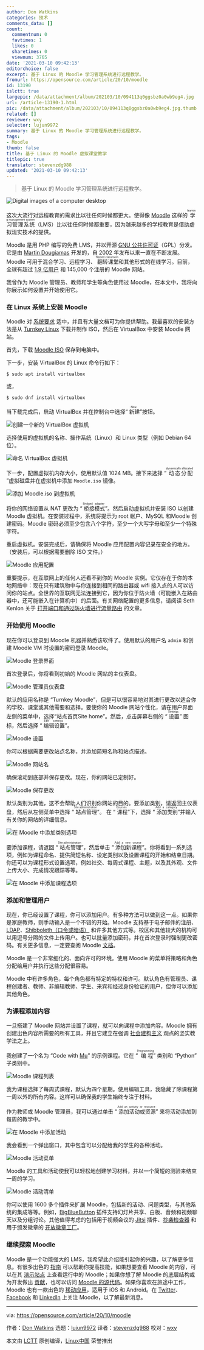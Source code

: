 ```yaml
---
author: Don Watkins
categories: 技术
comments_data: []
count:
  commentnum: 0
  favtimes: 1
  likes: 0
  sharetimes: 0
  viewnum: 3765
date: '2021-03-10 09:42:13'
editorchoice: false
excerpt: 基于 Linux 的 Moodle 学习管理系统进行远程教学。
fromurl: https://opensource.com/article/20/10/moodle
id: 13190
islctt: true
largepic: /data/attachment/album/202103/10/094113q0ggsbz0a0wb9eg4.jpg
url: /article-13190-1.html
pic: /data/attachment/album/202103/10/094113q0ggsbz0a0wb9eg4.jpg.thumb.jpg
related: []
reviewer: wxy
selector: lujun9972
summary: 基于 Linux 的 Moodle 学习管理系统进行远程教学。
tags:
- Moodle
thumb: false
title: 基于 Linux 的 Moodle 虚拟课堂教学
titlepic: true
translator: stevenzdg988
updated: '2021-03-10 09:42:13'
---
```



> 
> 基于 Linux 的 Moodle 学习管理系统进行远程教学。
> 
> 
> 


![](/data/attachment/album/202103/10/094113q0ggsbz0a0wb9eg4.jpg "Digital images of a computer desktop")


这次大流行对远程教育的需求比以往任何时候都更大。使得像 [Moodle](https://moodle.org/) 这样的<ruby> 学习管理系统 <rt>  learning management system </rt></ruby>（LMS）比以往任何时候都重要，因为越来越多的学校教育是借助虚拟现实技术的提供。


Moodle 是用 PHP 编写的免费 LMS，并以开源 [GNU 公共许可证](https://docs.moodle.org/19/en/GNU_General_Public_License)（GPL）分发。它是由 [Martin Dougiamas](https://dougiamas.com/about/) 开发的，自 2002 年发布以来一直在不断发展。Moodle 可用于混合学习、远程学习、<ruby> 翻转课堂 <rt>  flipped classroom </rt></ruby>和其他形式的在线学习。目前，全球有超过 [1.9 亿用户](https://docs.moodle.org/39/en/History) 和 145,000 个注册的 Moodle 网站。


我曾作为 Moodle 管理员、教师和学生等角色使用过 Moodle，在本文中，我将向你展示如何设置并开始使用它。


### 在 Linux 系统上安装 Moodle


Moodle 对 [系统要求](https://docs.moodle.org/39/en/Installation_quick_guide#Basic_Requirements) 适中，并且有大量文档可为你提供帮助。我最喜欢的安装方法是从 [Turnkey Linux](https://www.turnkeylinux.org/) 下载并制作 ISO，然后在 VirtualBox 中安装 Moodle 网站。


首先，下载 [Moodle ISO](https://www.turnkeylinux.org/download?file=turnkey-moodle-16.0-buster-amd64.iso) 保存到电脑中。


下一步，安装 VirtualBox 的 Linux 命令行如下：



```
$ sudo apt install virtualbox

```

或，



```
$ sudo dnf install virtualbox

```

当下载完成后，启动 VirtualBox 并在控制台中选择“<ruby> 新建 <rt>  New </rt></ruby>”按钮。


![创建一个新的 VirtualBox 虚拟机](/data/attachment/album/202103/10/094214y24letj7z5e2pejv.png "Create a new VirtualBox")


选择使用的虚拟机的名称、操作系统（Linux）和 Linux 类型（例如 Debian 64 位）。


![命名 VirtualBox 虚拟机](/data/attachment/album/202103/10/094215vmslb2e704rv2szb.png "Naming the VirtualBox VM")


下一步，配置虚拟机内存大小，使用默认值 1024 MB。接下来选择 “<ruby> 动态分配 <rt>  dynamically allocated </rt></ruby>”虚拟磁盘并在虚拟机中添加 `Moodle.iso` 镜像。


![添加 Moodle.iso 到虚拟机](/data/attachment/album/202103/10/094215yiqlhvasg36ughux.png "Attaching Moodle.iso to VM")


将你的网络设置从 NAT 更改为 “<ruby> 桥接模式 <rt>  Bridged adapter </rt></ruby>”。然后启动虚拟机并安装 ISO 以创建 Moodle 虚拟机。在安装过程中，系统将提示为 root 帐户、MySQL 和Moodle 创建密码。Moodle 密码必须至少包含八个字符，至少一个大写字母和至少一个特殊字符。


重启虚拟机。安装完成后，请确保将 Moodle 应用配置内容记录在安全的地方。（安装后，可以根据需要删除 ISO 文件。）


![Moodle 应用配置](/data/attachment/album/202103/10/094216n24gr0izprzduvr0.png "Moodle appliance settings")


重要提示，在互联网上的任何人还看不到你的 Moodle 实例。它仅存在于你的本地网络中：现在只有建筑物中与你连接到相同的路由器或 wifi 接入点的人可以访问你的站点。全世界的互联网无法连接到它，因为你位于防火墙（可能嵌入在路由器中，还可能嵌入在计算机中）的后面。有关网络配置的更多信息，请阅读 Seth Kenlon 关于 [打开端口和通过防火墙进行流量路由](https://opensource.com/article/20/9/firewall) 的文章。


### 开始使用 Moodle


现在你可以登录到 Moodle 机器并熟悉该软件了。使用默认的用户名 `admin` 和创建 Moodle VM 时设置的密码登录 Moodle。


![Moodle 登录界面](/data/attachment/album/202103/10/094216ahapfa6xapg6fgln.png "Moodle login screen")


首次登录后，你将看到初始的 Moodle 网站的主仪表盘。


![Moodle 管理员仪表盘](/data/attachment/album/202103/10/094216tp77mfocofy755fm.png "Moodle admin dashboard")


默认的应用名称是 “Turnkey Moodle”，但是可以很容易地对其进行更改以适合你的学校、课堂或其他需要和选择。要使你的 Moodle 网站个性化，请在用户界面左侧的菜单中，选择“站点首页Site home”。然后，点击屏幕右侧的 “<ruby> 设置 <rt>  Settings </rt></ruby>” 图标，然后选择 “<ruby> 编辑设置 <rt>  Edit settings </rt></ruby>”。


![Moodle 设置](/data/attachment/album/202103/10/094217clyo11b1bubvby5f.png "Moodle settings")


你可以根据需要更改站点名称，并添加简短名称和站点描述。


![Moodle 网站名](/data/attachment/album/202103/10/094217o1mmmpem3mfwww4i.png "Name Moodle site")


确保滚动到底部并保存更改。现在，你的网站已定制好。


![Moodle 保存更改](/data/attachment/album/202103/10/094217a5v14fw888ofjvsh.png "Moodle changes saved")


默认类别为其他，这不会帮助人们识别你网站的目的。要添加类别，请返回主仪表盘，然后从左侧菜单中选择 “<ruby> 站点管理 <rt>  Site administration </rt></ruby>”。 在 “<ruby> 课程 <rt>  Courses </rt></ruby>”下，选择 “<ruby> 添加类别 <rt>  Add a category </rt></ruby>”并输入有关你的网站的详细信息。


![在 Moodle 中添加类别选项](/data/attachment/album/202103/10/094217y5m005km05m8bka0.png "Add category option in Moodle")


要添加课程，请返回 “<ruby> 站点管理 <rt>  Site administration </rt></ruby>”，然后单击 “<ruby> 添加新课程 <rt>  Add a new course </rt></ruby>”。你将看到一系列选项，例如为课程命名、提供简短名称、设定类别以及设置课程的开始和结束日期。你还可以为课程形式设置选项，例如社交、每周式课程、主题，以及其外观、文件上传大小、完成情况跟踪等等。


![在 Moodle 中添加课程选项](/data/attachment/album/202103/10/094218hgm2b4bgp7m2mb84.png "Add course option in Moodle")


### 添加和管理用户


现在，你已经设置了课程，你可以添加用户。有多种方法可以做到这一点。如果你是家庭教师，则手动输入是一个不错的开始。Moodle 支持基于电子邮件的注册、[LDAP](https://en.wikipedia.org/wiki/Lightweight_Directory_Access_Protocol)、[Shibboleth（口令或暗语）](https://www.shibboleth.net/) 和许多其他方式等。校区和其他较大的机构可以用逗号分隔的文件上传用户。也可以批量添加密码，并在首次登录时强制更改密码。有关更多信息，一定要查阅 Moodle [文档](https://docs.moodle.org/39/en/Main_page)。


Moodle 是一个非常细化的、面向许可的环境。使用 Moodle 的菜单将策略和角色分配给用户并执行这些分配很容易。


Moodle 中有许多角色，每个角色都有特定的特权和许可。默认角色有管理员、课程创建者、教师、非编辑教师、学生、来宾和经过身份验证的用户，但你可以添加其他角色。


### 为课程添加内容


一旦搭建了 Moodle 网站并设置了课程，就可以向课程中添加内容。Moodle 拥有创建出色内容所需要的所有工具，并且它建立在强调 [社会建构主义](https://docs.moodle.org/39/en/Pedagogy#How_Moodle_tries_to_support_a_Social_Constructionist_view) 观点的坚实教学法之上。


我创建了一个名为 “Code with [Mu](https://opensource.com/article/20/9/teach-python-mu)” 的示例课程。它在 “<ruby> 编程 <rt>  Programming </rt></ruby>” 类别和 “Python” 子类别中。


![Moodle 课程列表](/data/attachment/album/202103/10/094218ldbydbzxbpmyppmr.png "Moodle course list")


我为课程选择了每周式课程，默认为四个星期。使用编辑工具，我隐藏了除课程第一周以外的所有内容。这样可以确保我的学生始终专注于材料。


作为教师或 Moodle 管理员，我可以通过单击 “<ruby> 添加活动或资源 <rt>  Add an activity or resource </rt></ruby>” 来将活动添加到每周的教学中。


![在 Moodle 中添加活动](/data/attachment/album/202103/10/094218w83d4ass0zk1s191.png "Add activity in Moodle")


我会看到一个弹出窗口，其中包含可以分配给我的学生的各种活动。


![Moodle 活动菜单](/data/attachment/album/202103/10/094218y2z0vz7w7vxecdxc.png "Moodle activities menu")


Moodle 的工具和活动使我可以轻松地创建学习材料，并以一个简短的测验来结束一周的学习。


![Moodle 活动清单](/data/attachment/album/202103/10/094219hpt724t0bbm47qfm.png "Moodle activities checklist")


你可以使用 1600 多个插件来扩展 Moodle，包括新的活动、问题类型，与其他系统的集成等等。例如，[BigBlueButton](https://moodle.org/plugins/mod_bigbluebuttonbn) 插件支持幻灯片共享、白板、音频和视频聊天以及分组讨论。其他值得考虑的包括用于视频会议的 [Jitsi](https://moodle.org/plugins/mod_jitsi) 插件、[抄袭检查器](https://moodle.org/plugins/plagiarism_unicheck) 和用于颁发徽章的 [开放徽章工厂](https://moodle.org/plugins/local_obf)。


### 继续探索 Moodle


Moodle 是一个功能强大的 LMS，我希望此介绍能引起你的兴趣，以了解更多信息。有很多出色的 [指南](https://learn.moodle.org/) 可以帮助你提高技能，如果想要查看 Moodle 的内容，可以在其 [演示站点](https://school.moodledemo.net/) 上查看运行中的 Moodle；如果你想了解 Moodle 的底层结构或为开发做出 [贡献](https://git.in.moodle.com/moodle/moodle/-/blob/master/CONTRIBUTING.txt)，也可以访问 [Moodle 的源代码](https://git.in.moodle.com/moodle/moodle)。如果你喜欢在旅途中工作，Moodle 也有一款出色的 [移动应用](https://download.moodle.org/mobile/)，适用于 iOS 和 Android。在 [Twitter](https://twitter.com/moodle)、[Facebook](https://www.facebook.com/moodle) 和 [LinkedIn](https://www.linkedin.com/company/moodle/) 上关注 Moodle，以了解最新消息。




---


via: <https://opensource.com/article/20/10/moodle>


作者：[Don Watkins](https://opensource.com/users/don-watkins) 选题：[lujun9972](https://github.com/lujun9972) 译者：[stevenzdg988](https://github.com/stevenzdg988) 校对：[wxy](https://github.com/wxy)


本文由 [LCTT](https://github.com/LCTT/TranslateProject) 原创编译，[Linux中国](https://linux.cn/) 荣誉推出